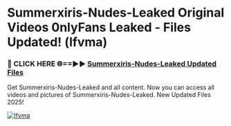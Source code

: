 # Summerxiris-Nudes-Leaked Original Videos 0nlyFans Leaked - Files Updated! (lfvma)

<h3>🔴 CLICK HERE 🌐==►► <a href="https://tinyurl.com/5h6xmrr3" rel="nofollow">Summerxiris-Nudes-Leaked Updated Files</a></h3>

Get Summerxiris-Nudes-Leaked and all content. Now you can access all videos and pictures of Summerxiris-Nudes-Leaked. New Updated Files 2025!

[![lfvma](https://i.imgur.com/KVD873Z.gif)](https://tinyurl.com/5h6xmrr3)
